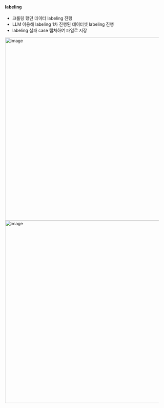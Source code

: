 #### labeling
- 크롤링 했던 데이터 labeling 진행
- LLM 이용해 labeling 1차 진행된 데이터셋 labeling 진행
- labeling 실패 case 캡쳐하여 파일로 저장

<img width="800" height="600" alt="image" src="https://github.com/user-attachments/assets/33425a91-ebe1-44ad-8c19-bb72196d7134" />
<img width="800" height="600" alt="image" src="https://github.com/user-attachments/assets/0fee229d-aaea-4913-ad27-47c1e9e0f496" />

